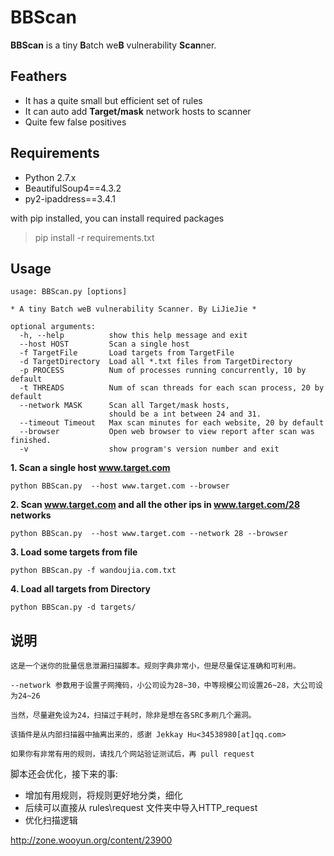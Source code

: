 # BBScan #

**BBScan** is a tiny **B**atch we**B** vulnerability **Scan**ner.

## Feathers ##

* It has a quite small but efficient set of rules
* It can auto add **Target/mask** network hosts to scanner
* Quite few false positives

## Requirements ##
* Python 2.7.x
* BeautifulSoup4==4.3.2
* py2-ipaddress==3.4.1

with pip installed, you can install required packages

> pip install -r requirements.txt

## Usage ##

	usage: BBScan.py [options]

	* A tiny Batch weB vulnerability Scanner. By LiJieJie *

	optional arguments:
	  -h, --help          show this help message and exit
	  --host HOST         Scan a single host
	  -f TargetFile       Load targets from TargetFile
	  -d TargetDirectory  Load all *.txt files from TargetDirectory
	  -p PROCESS          Num of processes running concurrently, 10 by default
	  -t THREADS          Num of scan threads for each scan process, 20 by default
	  --network MASK      Scan all Target/mask hosts, 
			      		  should be a int between 24 and 31.
	  --timeout Timeout   Max scan minutes for each website, 20 by default
	  --browser           Open web browser to view report after scan was finished.
	  -v                  show program's version number and exit

**1. Scan a single host www.target.com** 

	python BBScan.py  --host www.target.com --browser

**2. Scan www.target.com and all the other ips in www.target.com/28 networks**

	python BBScan.py  --host www.target.com --network 28 --browser
	
**3. Load some targets from file**
	
	python BBScan.py -f wandoujia.com.txt

**4. Load all targets from Directory**

	python BBScan.py -d targets/


## 说明 ##

	这是一个迷你的批量信息泄漏扫描脚本。规则字典非常小，但是尽量保证准确和可利用。

	--network 参数用于设置子网掩码，小公司设为28~30，中等规模公司设置26~28，大公司设为24~26

	当然，尽量避免设为24，扫描过于耗时，除非是想在各SRC多刷几个漏洞。

	该插件是从内部扫描器中抽离出来的，感谢 Jekkay Hu<34538980[at]qq.com> 
	
	如果你有非常有用的规则，请找几个网站验证测试后，再 pull request
	
脚本还会优化，接下来的事:

- 增加有用规则，将规则更好地分类，细化
- 后续可以直接从 rules\request 文件夹中导入HTTP_request
- 优化扫描逻辑


http://zone.wooyun.org/content/23900
